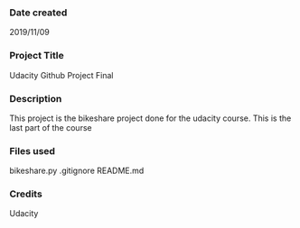### Date created
2019/11/09

### Project Title
Udacity Github Project Final

### Description
This project is the bikeshare project done for the udacity course. This is the last part of the course


### Files used
bikeshare.py
.gitignore
README.md

### Credits
Udacity

